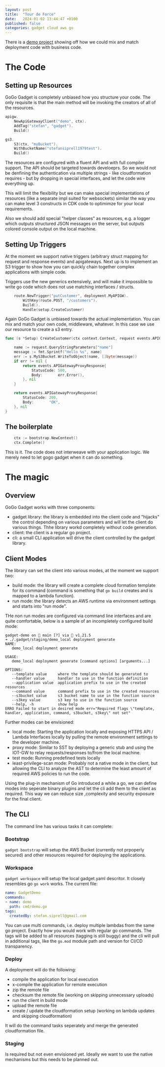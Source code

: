 ```yaml
---
layout: post
title:  "Tour de Force"
date:   2024-01-02 13:44:47 +0100
published: false
categories: gadget cloud aws go
---
```


There is a [demo project](https://github.com/GoGoGadgetCloud/gadget-demo) showing off how we could mix and match deployment code with business code. 

# The Code

## Setting up Resources

GoGo Gadget is completely unbiased how you structure your code. The only requisite is that the main method will be invoking the creators of all of the resources.

```Go
apigw.
    NewApiGatewayClient("demo", ctx).
    AddTag("stefan", "gadget").
    Build()

gs3.
    S3(ctx, "myBucket").
	WithBucketName("stefansiprell1979test").
	Build()
```
The resources are configured with a fluent API and with full compiler support. The API should be targeted towards develoeprs. So we would not be denfining the authentication via multiple strings - like cloudformation requires - but by dropping in special interfaces, and let the code wire everything up.

This will limit the flexibility but we can make special implementations of resources (like a separate impl suited for websockets) similar the way you can make level 3 constructs in CDK code to optimimze for your local requirements.

Also we should add special "helper classes" as resources, e.g. a logger which outputs structured JSON messages on the server, but outputs colored console output on the local machine. 

## Setting Up Triggers
At the moment we support native triggers (arbitrary struct mapping for request and response events) and apigateways. Next up is to implement an S3 trigger to show how you can quickly chain together complex applications with simple code.

Triggers use the new generics extensively, and will make it impossible to write go code which does not use matching interfaces / structs.

```Go
	route.NewTrigger("putCustomer", deployment.MyAPIGW).
		WithKey(route.POST, "/customers").
		Build().
		Handle(setup.CreateCustomer)

```

Again GoGo Gadget is unbiased towards the actual implementation. You can mix and match your own code, middleware, whatever. In this case we use our resource to create a s3 entry.

```Go
func (s *Setup) CreateCustomer(ctx context.Context, request events.APIGatewayProxyRequest) (events.APIGatewayProxyResponse, error) {

	name := request.QueryStringParameters["name"]
	message := fmt.Sprintf("Hello %s", name)
	err := s.MyS3Bucket.WriteToObject(name, []byte(message))
	if err != nil {
		return events.APIGatewayProxyResponse{
			StatusCode: 500,
			Body:       err.Error(),
		}, nil
	}

	return events.APIGatewayProxyResponse{
		StatusCode: 200,
		Body:       "OK",
	}, nil
}
```

## The boilerplate 

```Go
	ctx := bootstrap.NewContext()
	ctx.Complete()
```

This is it.  The code does not interweave with your application logic. We merely need to let gogo gadget when it can do something. 

# The magic

## Overview

GoGo Gadget works with three components:

* gadget library: the library is embedded into the client code and "hijacks" the control depending on various parameters and will let the client do various things. Thhe library workd completely without code generation. 
* client: the client is a regular go project.
* cli: a small CLI application will drive the client controlled by the gadget library.

## Client Modes

The library can set the client into various modes, at the moment we support two:

* build mode: the library will create a complete cloud formation template for its command (command is something that `go build` creates and is mapped to a lambda function).
* run mode: the library detects an AWS runtime via environment settings and starts into "run mode".

THe non run modes are configured via command line interfaces and are quite comfortable, below is a sample of an incompletely configured build mode:

```
gadget-demo on  main [?] via 🐹 v1.21.5
➜ ./.gadget/staging/demo_local deployment generate
NAME:
   demo_local deployment generate

USAGE:
   demo_local deployment generate [command options] [arguments...]

OPTIONS:
   --template value     where the template should be generated to
   --handler value      handler to use in the function definition
   --application value  application prefix to use in the created resources
   --command value      command prefix to use in the created resources
   --s3bucket value     s3 bucket name to use in the function source
   --s3key value        s3 key to use in the function source
   --help, -h           show help
ERRO Failed to start in desired mode err="Required flags \"template, handler, application, command, s3bucket, s3key\" not set"
```

Further modes can be envisioned:
* local mode: Starting the application locally and exposing HTTPS API / Lambda Interfaces locally by pulling the remote environment settings to the developer machine.
* proxy mode: Similar to SST by deploying a generic stub and using the IOT-GW to relay requests/responses to/from the local machine.
* test mode: Running predefined tests locally 
* least-privilege-scan mode: Probably not a native mode in the client, but allowing the CLI to analyze the AST to determine the least amount of required AWS policies to run the code.

Using the plug-in mechanism of Go introduced a while a go, we can define modes into seperate binary plugins and let the cli add them to the client as required. This way we can reduce size ,complexity and security exposure for the final client.

## The CLI

The command line has various tasks it can complete:

### Bootstrap

`gadget bootstrap` will setup the AWS Bucket (currently not prpoperly secured) and other resources required for deploying the applications.

### Workspace

`gadget workspace` will setup the local gadget.yaml descritor. It closely resembles go `go work` works. The current file:

```YAML
name: GadgetDemo
commands:
- name: demo
  path: cmd/demo.go
tags:
  createdBy: stefan.siprell@gmail.com
```

You can use multi commands, i.e. deploy multiple lambdas from the same go project. Exactly how you would work with regular go commands. The tags will be added to all resources (tagging is still buggy) and the cli will pull in additional tags, like the `go.mod` module path and version for CI/CD transparency.

### Deploy

A deployment will do the following:
- compile the application for local execution
- x-compile the application for remote execution
- zip the remote file
- checksum the remote file (working on skipping unnecessary uploads)
- run the client in build mode 
- upload the remote file
- create / update the cloudformation setup (working on lambda updates and skipping cloudformation)

It will do the command tasks seperately and merge the generated cloudformation file.

### Staging

Is required but not even envisioned yet. Ideally we want to use the native mechanisms but this needs to be planned out.